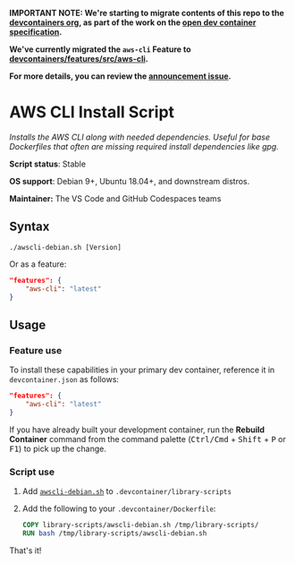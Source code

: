 **IMPORTANT NOTE: We're starting to migrate contents of this repo to the
[devcontainers org](https://github.com/devcontainers), as part of the work on
the [open dev container specification](https://containers.dev).**

**We've currently migrated the `aws-cli` Feature to
[devcontainers/features/src/aws-cli](https://github.com/devcontainers/features/tree/main/src/aws-cli).**

**For more details, you can review the
[announcement issue](https://github.com/microsoft/vscode-dev-containers/issues/1589).**

# AWS CLI Install Script

_Installs the AWS CLI along with needed dependencies. Useful for base
Dockerfiles that often are missing required install dependencies like gpg._

**Script status**: Stable

**OS support**: Debian 9+, Ubuntu 18.04+, and downstream distros.

**Maintainer:** The VS Code and GitHub Codespaces teams

## Syntax

```text
./awscli-debian.sh [Version]
```

Or as a feature:

```json
"features": {
    "aws-cli": "latest"
}
```

## Usage

### Feature use

To install these capabilities in your primary dev container, reference it in
`devcontainer.json` as follows:

```json
"features": {
    "aws-cli": "latest"
}
```

If you have already built your development container, run the **Rebuild
Container** command from the command palette (<kbd>Ctrl/Cmd</kbd> +
<kbd>Shift</kbd> + <kbd>P</kbd> or <kbd>F1</kbd>) to pick up the change.

### Script use

1. Add [`awscli-debian.sh`](../awscli-debian.sh) to
   `.devcontainer/library-scripts`

2. Add the following to your `.devcontainer/Dockerfile`:

    ```Dockerfile
    COPY library-scripts/awscli-debian.sh /tmp/library-scripts/
    RUN bash /tmp/library-scripts/awscli-debian.sh
    ```

That's it!
